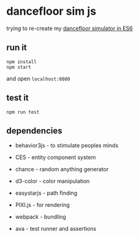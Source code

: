 # dancefloor sim js

trying to re-create my [dancefloor simulator in ES6](https://github.com/Zielak/dancefloor/)

## run it

```
npm install
npm start
```

and open `localhost:8080`

## test it

```
npm run test
```

## dependencies

- behavior3js - to stimulate peoples minds
- CES - entity component system
- chance - random anything generator
- d3-color - color manipulation
- easystarjs - path finding
- PIXI.js - for rendering

- webpack - bundling
- ava - test runner and assertions
